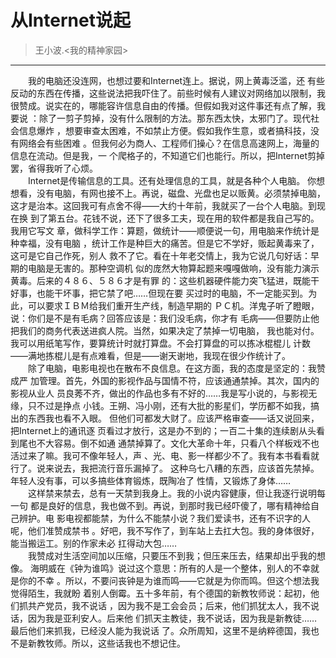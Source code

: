# 从Internet说起
>王小波.<我的精神家园>
---
&emsp;&emsp;我的电脑还没连网，也想过要和Internet连上。据说，网上黄毒泛滥，还
有些反动的东西在传播，这些说法把我吓住了。前些时候有人建议对网络加以限制，我
很赞成。说实在的，哪能容许信息自由的传播。但假如我对这件事还有点了解，我要说
：除了一剪子剪掉，没有什么限制的方法。那东西太快，太邪门了。现代社会信息爆炸
，想要审查太困难，不如禁止方便。假如我作生意，或者搞科技，没有网络会有些困难
。但我何必为商人、工程师们操心？在信息高速网上，海量的信息在流动。但是我，一
个爬格子的，不知道它们也能行。所以，把Internet剪掉罢，省得我听了心烦。<br>
&emsp;&emsp;Internet是传输信息的工具。还有处理信息的工具，就是各种个人电脑。
你想想看，没有电脑，有网也接不上。再说，磁盘、光盘也足以贩黄。必须禁掉电脑，
这才是治本。这回我可有点舍不得——大约十年前，我就买了一台个人电脑。到现在换
到了第五台。花钱不说，还下了很多工夫，现在用的软件都是我自己写的。我用它写文
章，做科学工作：算题，做统计——顺便说一句，用电脑来作统计是种幸福，没有电脑
，统计工作是种巨大的痛苦。但是它不学好，贩起黄毒来了，这可是它自己作死，别人
救不了它。看在十年老交情上，我为它说几句好话：早期的电脑是无害的。那种空调机
似的庞然大物算起题来嘎嘎做响，没有能力演示黄毒。后来的４８６、５８６才是有罪
的：这些机器硬件能力突飞猛进，既能干好事，也能干坏事，把它禁了吧……但现在要
买过时的电脑，不一定能买到。为此，可以要求ＩＢＭ给我们重开生产线，制造早期的
ＰＣ机。洋鬼子听了瞪眼，说：你们是不是有毛病？回答应该是：我们没毛病，你才有
毛病——但要防止他把我们的商务代表送进疯人院。当然，如果决定了禁掉一切电脑，
我也能对付。我可以用纸笔写作，要算统计时就打算盘。不会打算盘的可以拣冰棍棍儿
计数——满地拣棍儿是有点难看，但是——谢天谢地，我现在很少作统计了。<br>
&emsp;&emsp;除了电脑，电影电视也在散布不良信息。在这方面，我的态度是坚定的：我赞成严
加管理。首先，外国的影视作品与国情不符，应该通通禁掉。其次，国内的影视从业人
员良莠不齐，做出的作品也多有不好的……我是写小说的，与影视无缘，只不过是挣点
小钱。王朔、冯小刚，还有大批的影星们，学历都不如我，搞出的东西我也看不入眼。
但他们可都发大财了。应该严格审查——话又说回来，把Internet上的通讯逐
页看过才放行，这是办不到的；一百二十集的连续剧从头看到尾也不大容易。倒不如通
通禁掉算了。文化大革命十年，只看八个样板戏不也活过来了嘛。我可不像年轻人，声
、光、电、影一样都少不了。我有本书看看就行了。说来说去，我把流行音乐漏掉了。
这种乌七八糟的东西，应该首先禁掉。年轻人没有事，可以多搞些体育锻炼，既陶冶了
性情，又锻炼了身体……<br>
&emsp;&emsp;这样禁来禁去，总有一天禁到我身上。我的小说内容健康，但让我逐行说明每一句
都是良好的信息，我也做不到。再说，到那时我已经吓傻了，哪有精神给自己辨护。电
影电视都能禁，为什么不能禁小说？我们爱读书，还有不识字的人呢，他们准赞成禁书
。好吧，我不写作了，到车站上去扛大包。我的身体很好，能当搬运工。别的作家未必
扛得动大包……<br>
&emsp;&emsp;我赞成对生活空间加以压缩，只要压不到我；但压来压去，结果却出乎我的想像。
海明威在《钟为谁鸣》说过这个意思：所有的人是一个整体，别人的不幸就是你的不幸
。所以，不要问丧钟是为谁而鸣——它就是为你而鸣。但这个想法我觉得陌生，我就盼
着别人倒霉。五十多年前，有个德国的新教牧师说：起初，他们抓共产党员，我不说话
，因为我不是工会会员；后来，他们抓犹太人，我不说话，因为我是亚利安人。后来他
们抓天主教徒，我不说话，因为我是新教徒……最后他们来抓我，已经没人能为我说话
了。众所周知，这里不是纳粹德国，我也不是新教牧师。所以，这些话我也不想记住。